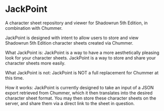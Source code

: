 # JackPoint
A character sheet repository and viewer for Shadowrun 5th Edition, in combination with Chummer.

JackPoint is designed with intent to allow users to store and view Shadowrun 5th Edition character sheets created via Chummer.

What JackPoint is:
    JackPoint is a way to have a more aesthetically pleasing look for your character sheets.
    JackPoint is a way to store and share your character sheets more easily.

What JackPoint is not:
    JackPoint is NOT a full replacement for Chummer at this time.

How it works:
    JackPoint is currently designed to take an input of a JSON export retrieved from Chummer, which it then translates into the desired character sheet format.  You may then store these character sheets on the server, and share them via a direct link to the sheet in question.
